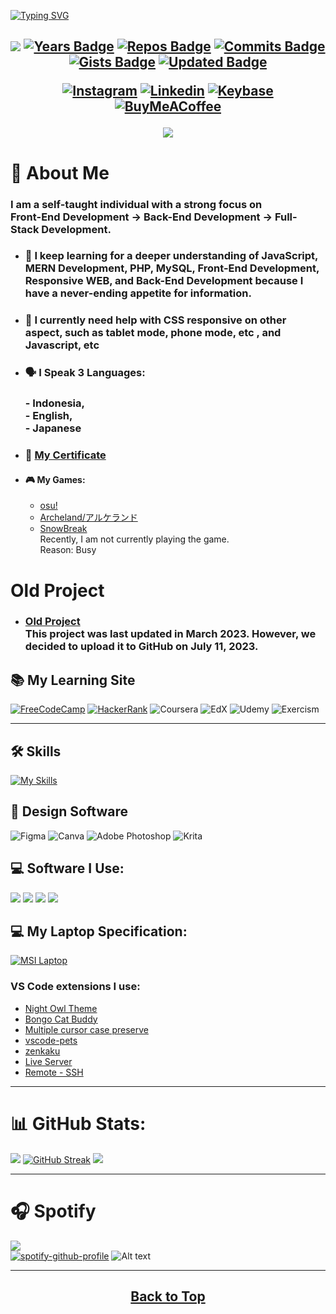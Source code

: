 [![Typing SVG](https://readme-typing-svg.demolab.com?font=Montserrat&weight=600&size=40&duration=3000&pause=800&color=21F718&center=true&width=1000&height=60&lines=Nice+to+Meet+you!;I+am+a+Self-Taught+Developer;Focus+on+the+Front+End+Development.;Will+be+creating+some+personal+project+soon&id=top)](https://github.com/jeffersonfed)

<h2 align="center">


[![](https://komarev.com/ghpvc/?username=jeffersonfed&label=Profile%20Visits&color=blue&style=flat)](#top)
[![Years Badge](https://badges.pufler.dev/years/jeffersonfed?&label=Years&color=blue&icon=5&pretty=false&style=flat)](#top)
[![Repos Badge](https://badges.pufler.dev/repos/jeffersonfed?&color=blue)](#top)
[![Commits Badge](https://badges.pufler.dev/commits/all/jeffersonfed?&label=Overall%20Commits&color=blue&icon=5&pretty=false&style=flat)](#top)
[![Gists Badge](https://badges.pufler.dev/gists/jeffersonfed?&color=blue)](https://gist.github.com/jeffersonfed)
[![Updated Badge](https://badges.pufler.dev/updated/jeffersonfed/jeffersonfed?&color=blue)](#top)

<!-- ## 🌐 Socials: -->
[![Instagram](https://img.shields.io/badge/Instagram-%23E4405F.svg?style=flat&logo=Instagram&logoColor=white)](https://www.instagram.com/ritchmi.shl) 
[![Linkedin](https://img.shields.io/badge/LinkedIn-0077B5?style=flat&logo=linkedin&logoColor=white)](https://linkedin.com/in/ritch-johan-jefferson-613175224/)
[![Keybase](https://img.shields.io/badge/Keybase-black?style=flat&logo=keybase&logoColor=orange)](https://linkedin.com/in/ritch-johan-jefferson-613175224/)
[![BuyMeACoffee](https://img.shields.io/badge/Support%20Me-ffdd00?style=flat&logo=buy-me-a-coffee&logoColor=black)](https://buymeacoffee.com/jeffersonfed)


<!--[![Visits Badge](https://badges.pufler.dev/visits/jeffersonfed/badge-it?&label=Profile%20Visits&color=2&icon=5&pretty=false&style=flat)](https://github.com/jeffersonfed)--> 
<!--![](https://komarev.com/ghpvc/?username=jeffersonfed&style=plastic)-->




[![](/../../../../jeffersonfed/jefferson14/blob/main/out/output.svg)](https://www.linkedin.com/in/ritch-johan-jefferson-613175224/)
</h2>

# 🚀 About Me
### I am a self-taught individual with a strong focus on <br>Front-End Development → Back-End Development → Full-Stack Development.

- ### 🌱 I keep learning for a deeper understanding of JavaScript, MERN Development, PHP, MySQL, Front-End Development, Responsive WEB, and Back-End Development because I have a never-ending appetite for information.
- ### 🤔 I currently need help with CSS responsive on other aspect, such as tablet mode, phone mode, etc , and Javascript, etc
- ### :speaking_head: I Speak 3 Languages: 
    ### - Indonesia,<br>- English,<br>- Japanese
- ### :scroll: [My Certificate](/../../../../jeffersonfed/My-Certificate)

- #### :video_game: My Games: 
    - [osu!](https://osu.ppy.sh/users/32059979)<br>
    - [Archeland/アルケランド](https://apps.apple.com/jp/app/アルケランド/id1668752510)<br>
    - [SnowBreak](https://apps.apple.com/jp/app/snowbreak-containment-zone/id6443791795)<br>
    Recently, I am not currently playing the game. <br>Reason: Busy


# Old Project
- ### [Old Project](/../../../../jeffersonfed/Old-Project/tree/main/2023/50%25_Complete) <br>This project was last updated in March 2023. However, we decided to upload it to GitHub on July 11, 2023.


<!--
[![Discord](https://img.shields.io/badge/Discord-5865F2?style=for-the-badge&logo=discord&logoColor=white)](http://discordapp.com/users/606481557615542273)
-->

## :books: My Learning Site
[![FreeCodeCamp](https://img.shields.io/badge/FreeCodeCamp-27273D?style=for-the-badge&logo=freecodecamp&logoColor=white)](https://www.freecodecamp.org/Jefferson14)
[![HackerRank](https://img.shields.io/badge/_-HackerRank-green?style=for-the-badge&logo=HackerRank&logoColor=white)](https://www.hackerrank.com/Jefferson14?hr_r=1)
![Coursera](https://img.shields.io/badge/Coursera-0056D2?style=for-the-badge&logo=Coursera&logoColor=white)
![EdX](https://img.shields.io/badge/Edx-193A3E?style=for-the-badge&logo=edx&logoColor=white)
![Udemy](https://img.shields.io/badge/Udemy-EC5252?style=for-the-badge&logo=Udemy&logoColor=white)
![Exercism](https://img.shields.io/badge/Exercism-009CAB?style=for-the-badge&logo=exercism&logoColor=white)
***
## 🛠 Skills
<!--
![HTML5](https://img.shields.io/badge/html5-%23E34F26.svg?style=for-the-badge&logo=html5&logoColor=white) ![CSS3](https://img.shields.io/badge/css3-%231572B6.svg?style=for-the-badge&logo=css3&logoColor=white) ![jQuery](https://img.shields.io/badge/jquery-%230769AD.svg?style=for-the-badge&logo=jquery&logoColor=white)  ![JavaScript](https://img.shields.io/badge/javascript-%23323330.svg?style=for-the-badge&logo=javascript&logoColor=%23F7DF1E) ![NodeJS](https://img.shields.io/badge/node.js-6DA55F?style=for-the-badge&logo=node.js&logoColor=white) ![React](https://img.shields.io/badge/react-%2320232a.svg?style=for-the-badge&logo=react&logoColor=%2361DAFB)  ![PHP](https://img.shields.io/badge/php-%23777BB4.svg?style=for-the-badge&logo=php&logoColor=white) ![MySQL](https://img.shields.io/badge/mysql-%2300f.svg?style=for-the-badge&logo=mysql&logoColor=white)
![Solidity](https://img.shields.io/badge/Solidity-%23363636.svg?style=for-the-badge&logo=solidity&logoColor=white) 	
-->
[![My Skills](https://skillicons.dev/icons?i=html,css,js,php,mysql,jquery,solidity)](https://skillicons.dev)

## :art: Design Software
![Figma](https://img.shields.io/badge/figma-%23F24E1E.svg?style=for-the-badge&logo=figma&logoColor=white)
![Canva](https://img.shields.io/badge/Canva-%2300C4CC.svg?style=for-the-badge&logo=Canva&logoColor=white)
![Adobe Photoshop](https://img.shields.io/badge/adobephotoshop-%2331A8FF.svg?style=for-the-badge&logo=adobephotoshop&logoColor=white)
![Krita](https://img.shields.io/badge/Krita-203759?style=for-the-badge&logo=krita&logoColor=EEF37B)

## 💻 Software I Use:
[![](https://img.shields.io/badge/Editor:%20VSCode-0078D4?&logo=visual%20studio%20code&logoColor=white)](https://code.visualstudio.com)
[![](https://img.shields.io/badge/Frameworks:%20Xampp-F37623?&logo=xampp&logoColor=white)](https://www.apachefriends.org)
[![](https://img.shields.io/badge/Cloud:%20Vercel-000000?&logo=vercel&logoColor=white)](https://vercel.com)
[![](https://img.shields.io/badge/Browser:%20Opera-FF1B2D?&logo=Opera&logoColor=white)](https://www.opera.com/gx/gx-browser?utm_id=Cj0KCQjwk96lBhDHARIsAEKO4xbFH121JwBw6_Q-8rHGxcQwZh3Rq-ZVZxtfhVq6ha7Pv1gUzBRYVPgaAhozEALw_wcB&utm_medium=pa&utm_source=google&utm_campaign=OGX_ID_Search_EN_T1_Brand_V2&gad=1&gclid=Cj0KCQjwk96lBhDHARIsAEKO4xbFH121JwBw6_Q-8rHGxcQwZh3Rq-ZVZxtfhVq6ha7Pv1gUzBRYVPgaAhozEALw_wcB)

## 💻 My Laptop Specification:
[![MSI Laptop](https://img.shields.io/badge/MSI%20laptop-FF0000?&logo=msi&logoColor=white)]()


### VS Code extensions I use:
- [Night Owl Theme](https://marketplace.visualstudio.com/items?itemName=AncientLord.nightowl-theme)
- [Bongo Cat Buddy](https://marketplace.visualstudio.com/items?itemName=JohnHarrison.bongocat-buddy)
- [Multiple cursor case preserve](https://marketplace.visualstudio.com/items?itemName=Cardinal90.multi-cursor-case-preserve)
- [vscode-pets](https://marketplace.visualstudio.com/items?itemName=tonybaloney.vscode-pets)
- [zenkaku](https://marketplace.visualstudio.com/items?itemName=mosapride.zenkaku)
- [Live Server](https://marketplace.visualstudio.com/items?itemName=ritwickdey.LiveServer)
- [Remote - SSH](https://marketplace.visualstudio.com/items?itemName=ms-vscode-remote.remote-ssh)
***
# 📊 GitHub Stats:
![](https://github-readme-stats.vercel.app/api?username=jeffersonfed&theme=tokyonight&hide_border=true&include_all_commits=false&count_private=false)
[![GitHub Streak](https://streak-stats.demolab.com?user=jeffersonfed&theme=tokyonight&hide_border=true&border_radius=5.1&date_format=M%20j%5B%2C%20Y%5D)](https://git.io/streak-stats)
![](https://github-readme-stats.vercel.app/api/top-langs/?username=jeffersonfed&theme=tokyonight&hide_border=true&include_all_commits=false&count_private=false&layout=compact)
***
# :headphones: Spotify

[![](https://img.shields.io/badge/Listen_to-Spotify-green?&logo=spotify&logoColor=green)](https://open.spotify.com/playlist/6OpjGPXUJ9ZVwPuy955UuL?si=1f5a72d75c6e4f26)
<br>
[![spotify-github-profile](https://spotify-github-profile.vercel.app/api/view?uid=215lqconp3eomcjzwaufygfri&cover_image=true&theme=default&show_offline=true&background_color=121212&interchange=true)](https://spotify-github-profile.vercel.app/api/view?uid=215lqconp3eomcjzwaufygfri&redirect=true)
![Alt text](https://spotify-recently-played-readme.vercel.app/api?user=215lqconp3eomcjzwaufygfri)



<!-- - #### :musical_note: My Favorite Artist Music:
    - [Aimer](https://open.spotify.com/playlist/37i9dQZF1DZ06evO02uS96?si=c4b83801ebe244ad)
    - [Official髭男dism](https://open.spotify.com/playlist/37i9dQZF1DX0MkpDFqXa80?si=1e548c6f11484771)
    - [燐舞曲](https://open.spotify.com/artist/44GR8gyoJ4DnH3mqaq2x7G?si=jmU5X2REQ2K1bPHKcaMQjA)
    - [HoneyComeBear](https://open.spotify.com/artist/18NNCsbb6T0purrSKSRyuG?si=yXwbibGpTxGfPq-v59HP5A)
    - [ヨルシカ](https://open.spotify.com/playlist/37i9dQZF1DWYLp3LpUUY2V?si=90d2c79f2d604471)
    - [Tani Yuuki](https://open.spotify.com/playlist/37i9dQZF1DXcpJV5wyhhUo?si=6b8edd9a46484028)
    - [Sawano Hiroyuki[nZK]](https://open.spotify.com/playlist/37i9dQZF1DZ06evO1wM8PG?si=42adeb6c2025489b)
    - and many more, ....
- #### :notes: My Favorite Songs
    - [愛とか恋とか - NovelBright](https://open.spotify.com/track/1VHL1PIkhDwWbFc65xHwOr?si=0467862b2f92477c)
    - [青いのすみか - キタニタツヤ](https://open.spotify.com/track/12usPU2WnqgCHAW1EK2dfd?si=a5455311a97a4bcb)
    - [scaPEGoat - SawanoHiroyuki[nZK], Yosh](https://open.spotify.com/track/70MRLhyWZJ5M8QysieavTx?si=1b7e9ae95da94bcc)
    - [夏に閉じこめて - Poppin'Party](https://open.spotify.com/track/61Y9W12NmToaKokLMtJ6Y0?si=a042f37677144064)
    - [Waiting for the rain - 坂本真綾](https://open.spotify.com/track/2iC18gXn4nDZ3JyixvmOFE?si=83cd33cd82e4483e)
    - [ソラゴト - 明透](https://open.spotify.com/track/6wQWlxfRBct1xSKxrEFE9h?si=006a3994158c40b9)
    - [Story - Abyssmare](https://open.spotify.com/track/4E8lNsot9KSpDVUYVNzsSy?si=56babf25160a4608)
    - [Unti-L - SawanoHiroyuki[nZK]:ASCA](https://open.spotify.com/track/2nFDGqRXiWm5ESB4VzdIv2?si=88f2f2be2c124c2c) 
     <br><br>-->

***
<h2 align = "center";>
  <a href = "#top">
    Back to Top 
  </a>
</h2>



<!--
# 💰 To Donate
[![BuyMeACoffee](https://img.shields.io/badge/Buy%20Me%20a%20Coffee-ffdd00?style=for-the-badge&logo=buy-me-a-coffee&logoColor=black)](https://buymeacoffee.com/jeffersonfed) [![Ko-Fi](https://img.shields.io/badge/Ko--fi-F16061?style=for-the-badge&logo=ko-fi&logoColor=white)](https://ko-fi.com/jeffersonfed) 

Here are some ideas to get you started:
### Hi there 👋
- 🔭 I’m currently working on ...
- 🌱 I’m currently learning ...
- 👯 I’m looking to collaborate on ...
- 🤔 I’m looking for help with ...
- 💬 Ask me about ...
- 📫 How to reach me: ...
- 😄 Pronouns: ...
- ⚡ Fun fact: ...
-->

